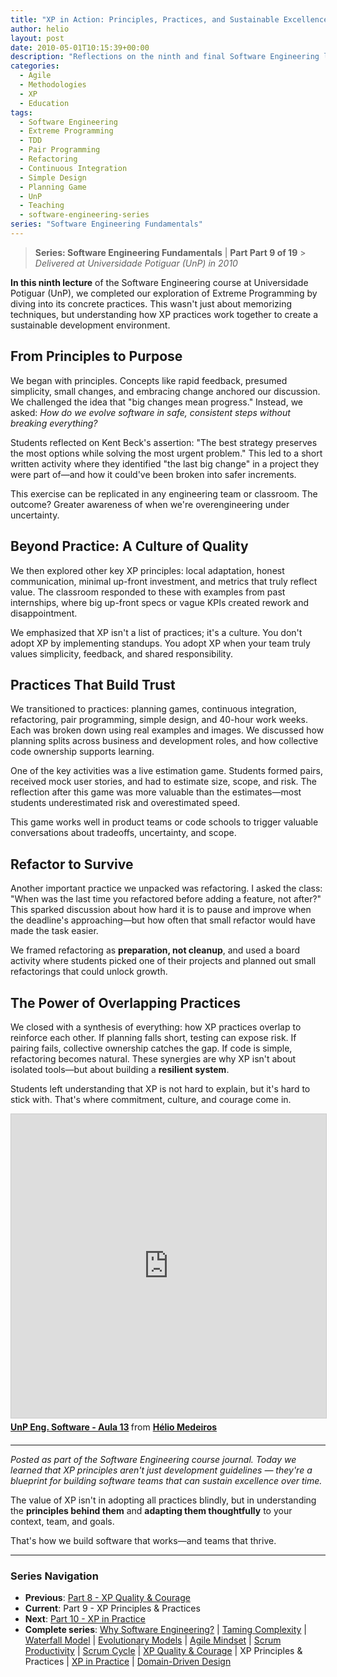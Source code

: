 ```yaml
---
title: "XP in Action: Principles, Practices, and Sustainable Excellence"
author: helio
layout: post
date: 2010-05-01T10:15:39+00:00
description: "Reflections on the ninth and final Software Engineering lecture, exploring Extreme Programming's concrete practices and their relationship to sustainable software development."
categories:
  - Agile
  - Methodologies
  - XP
  - Education
tags:
  - Software Engineering
  - Extreme Programming
  - TDD
  - Pair Programming
  - Refactoring
  - Continuous Integration
  - Simple Design
  - Planning Game
  - UnP
  - Teaching
  - software-engineering-series
series: "Software Engineering Fundamentals"
---
```


> **Series: Software Engineering Fundamentals** | **Part Part 9 of 19** > _Delivered at Universidade Potiguar (UnP) in 2010_

**In this ninth lecture** of the Software Engineering course at Universidade Potiguar (UnP), we completed our exploration of Extreme Programming by diving into its concrete practices. This wasn't just about memorizing techniques, but understanding how XP practices work together to create a sustainable development environment.

## From Principles to Purpose

We began with principles. Concepts like rapid feedback, presumed simplicity, small changes, and embracing change anchored our discussion. We challenged the idea that "big changes mean progress." Instead, we asked: _How do we evolve software in safe, consistent steps without breaking everything?_

Students reflected on Kent Beck's assertion: "The best strategy preserves the most options while solving the most urgent problem." This led to a short written activity where they identified "the last big change" in a project they were part of—and how it could've been broken into safer increments.

This exercise can be replicated in any engineering team or classroom. The outcome? Greater awareness of when we're overengineering under uncertainty.

## Beyond Practice: A Culture of Quality

We then explored other key XP principles: local adaptation, honest communication, minimal up-front investment, and metrics that truly reflect value. The classroom responded to these with examples from past internships, where big up-front specs or vague KPIs created rework and disappointment.

We emphasized that XP isn't a list of practices; it's a culture. You don't adopt XP by implementing standups. You adopt XP when your team truly values simplicity, feedback, and shared responsibility.

## Practices That Build Trust

We transitioned to practices: planning games, continuous integration, refactoring, pair programming, simple design, and 40-hour work weeks. Each was broken down using real examples and images. We discussed how planning splits across business and development roles, and how collective code ownership supports learning.

One of the key activities was a live estimation game. Students formed pairs, received mock user stories, and had to estimate size, scope, and risk. The reflection after this game was more valuable than the estimates—most students underestimated risk and overestimated speed.

This game works well in product teams or code schools to trigger valuable conversations about tradeoffs, uncertainty, and scope.

## Refactor to Survive

Another important practice we unpacked was refactoring. I asked the class: "When was the last time you refactored before adding a feature, not after?" This sparked discussion about how hard it is to pause and improve when the deadline's approaching—but how often that small refactor would have made the task easier.

We framed refactoring as **preparation, not cleanup**, and used a board activity where students picked one of their projects and planned out small refactorings that could unlock growth.

## The Power of Overlapping Practices

We closed with a synthesis of everything: how XP practices overlap to reinforce each other. If planning falls short, testing can expose risk. If pairing fails, collective ownership catches the gap. If code is simple, refactoring becomes natural. These synergies are why XP isn't about isolated tools—but about building a **resilient system**.

Students left understanding that XP is not hard to explain, but it's hard to stick with. That's where commitment, culture, and courage come in.

<div style="margin-bottom: 20px;">
<iframe src="https://www.slideshare.net/slideshow/embed_code/key/yW6YbSqsVxDrw0?startSlide=1" width="597" height="486" frameborder="0" marginwidth="0" marginheight="0" scrolling="no" style="border:1px solid #CCC; border-width:1px; margin-bottom:5px;max-width: 100%;" allowfullscreen></iframe> <div style="margin-bottom:5px"><strong> <a href="https://pt.slideshare.net/slideshow/un-p-aula-13/3687352" title="UnP Eng. Software - Aula 13" target="_blank">UnP Eng. Software - Aula 13</a> </strong> from <strong> <a href="https://www.slideshare.net/heliomedeiros" target="_blank">Hélio Medeiros</a> </strong></div>
</div>

---

_Posted as part of the Software Engineering course journal. Today we learned that XP principles aren't just development guidelines — they're a blueprint for building software teams that can sustain excellence over time._

The value of XP isn't in adopting all practices blindly, but in understanding the **principles behind them** and **adapting them thoughtfully** to your context, team, and goals.

That's how we build software that works—and teams that thrive.

---

### **Series Navigation**

- **Previous**: [Part 8 - XP Quality & Courage](../2010-04-19-xp-quality-courage/)
- **Current**: Part 9 - XP Principles & Practices
- **Next**: [Part 10 - XP in Practice](../2010-05-08-applying-xp-strategies/)
- **Complete series**: [Why Software Engineering?](../2010-02-24-software-engineering-purpose/) | [Taming Complexity](../2010-03-02-complexity-process/) | [Waterfall Model](../2010-03-10-waterfall-model/) | [Evolutionary Models](../2010-03-18-evolutionary-models/) | [Agile Mindset](../2010-03-26-agile-mindset/) | [Scrum Productivity](../2010-04-03-scrum-productivity/) | [Scrum Cycle](../2010-04-11-scrum-cycle/) | [XP Quality & Courage](../2010-04-19-xp-quality-courage/) | XP Principles & Practices | [XP in Practice](../2010-05-08-applying-xp-strategies/) | [Domain-Driven Design](../2010-05-15-domain-driven-design/)

